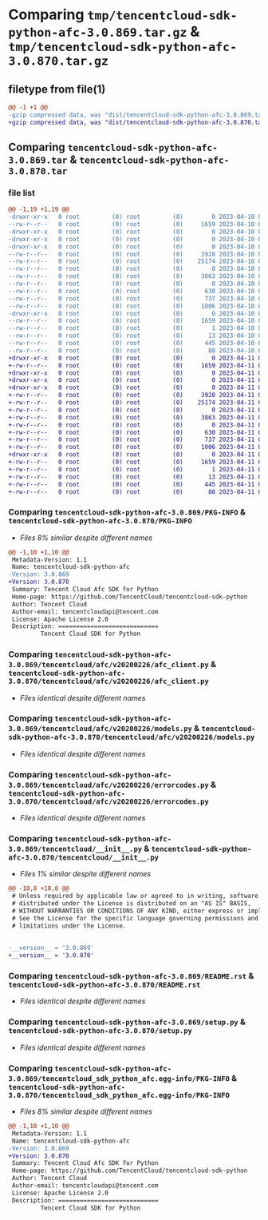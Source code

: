 # Comparing `tmp/tencentcloud-sdk-python-afc-3.0.869.tar.gz` & `tmp/tencentcloud-sdk-python-afc-3.0.870.tar.gz`

## filetype from file(1)

```diff
@@ -1 +1 @@
-gzip compressed data, was "dist/tencentcloud-sdk-python-afc-3.0.869.tar", last modified: Mon Apr 10 02:53:19 2023, max compression
+gzip compressed data, was "dist/tencentcloud-sdk-python-afc-3.0.870.tar", last modified: Tue Apr 11 03:18:47 2023, max compression
```

## Comparing `tencentcloud-sdk-python-afc-3.0.869.tar` & `tencentcloud-sdk-python-afc-3.0.870.tar`

### file list

```diff
@@ -1,19 +1,19 @@
-drwxr-xr-x   0 root         (0) root         (0)        0 2023-04-10 02:53:19.000000 tencentcloud-sdk-python-afc-3.0.869/
--rw-r--r--   0 root         (0) root         (0)     1659 2023-04-10 02:53:19.000000 tencentcloud-sdk-python-afc-3.0.869/PKG-INFO
-drwxr-xr-x   0 root         (0) root         (0)        0 2023-04-10 02:53:19.000000 tencentcloud-sdk-python-afc-3.0.869/tencentcloud/
-drwxr-xr-x   0 root         (0) root         (0)        0 2023-04-10 02:53:19.000000 tencentcloud-sdk-python-afc-3.0.869/tencentcloud/afc/
-drwxr-xr-x   0 root         (0) root         (0)        0 2023-04-10 02:53:19.000000 tencentcloud-sdk-python-afc-3.0.869/tencentcloud/afc/v20200226/
--rw-r--r--   0 root         (0) root         (0)     3928 2023-04-10 02:53:18.000000 tencentcloud-sdk-python-afc-3.0.869/tencentcloud/afc/v20200226/afc_client.py
--rw-r--r--   0 root         (0) root         (0)    25174 2023-04-10 02:53:18.000000 tencentcloud-sdk-python-afc-3.0.869/tencentcloud/afc/v20200226/models.py
--rw-r--r--   0 root         (0) root         (0)        0 2023-04-10 02:53:18.000000 tencentcloud-sdk-python-afc-3.0.869/tencentcloud/afc/v20200226/__init__.py
--rw-r--r--   0 root         (0) root         (0)     3863 2023-04-10 02:53:18.000000 tencentcloud-sdk-python-afc-3.0.869/tencentcloud/afc/v20200226/errorcodes.py
--rw-r--r--   0 root         (0) root         (0)        0 2023-04-10 02:53:18.000000 tencentcloud-sdk-python-afc-3.0.869/tencentcloud/afc/__init__.py
--rw-r--r--   0 root         (0) root         (0)      630 2023-04-10 02:53:18.000000 tencentcloud-sdk-python-afc-3.0.869/tencentcloud/__init__.py
--rw-r--r--   0 root         (0) root         (0)      737 2023-04-10 02:53:18.000000 tencentcloud-sdk-python-afc-3.0.869/README.rst
--rw-r--r--   0 root         (0) root         (0)     1006 2023-04-10 02:53:18.000000 tencentcloud-sdk-python-afc-3.0.869/setup.py
-drwxr-xr-x   0 root         (0) root         (0)        0 2023-04-10 02:53:19.000000 tencentcloud-sdk-python-afc-3.0.869/tencentcloud_sdk_python_afc.egg-info/
--rw-r--r--   0 root         (0) root         (0)     1659 2023-04-10 02:53:19.000000 tencentcloud-sdk-python-afc-3.0.869/tencentcloud_sdk_python_afc.egg-info/PKG-INFO
--rw-r--r--   0 root         (0) root         (0)        1 2023-04-10 02:53:19.000000 tencentcloud-sdk-python-afc-3.0.869/tencentcloud_sdk_python_afc.egg-info/dependency_links.txt
--rw-r--r--   0 root         (0) root         (0)       13 2023-04-10 02:53:19.000000 tencentcloud-sdk-python-afc-3.0.869/tencentcloud_sdk_python_afc.egg-info/top_level.txt
--rw-r--r--   0 root         (0) root         (0)      445 2023-04-10 02:53:19.000000 tencentcloud-sdk-python-afc-3.0.869/tencentcloud_sdk_python_afc.egg-info/SOURCES.txt
--rw-r--r--   0 root         (0) root         (0)       88 2023-04-10 02:53:19.000000 tencentcloud-sdk-python-afc-3.0.869/setup.cfg
+drwxr-xr-x   0 root         (0) root         (0)        0 2023-04-11 03:18:47.000000 tencentcloud-sdk-python-afc-3.0.870/
+-rw-r--r--   0 root         (0) root         (0)     1659 2023-04-11 03:18:47.000000 tencentcloud-sdk-python-afc-3.0.870/PKG-INFO
+drwxr-xr-x   0 root         (0) root         (0)        0 2023-04-11 03:18:47.000000 tencentcloud-sdk-python-afc-3.0.870/tencentcloud/
+drwxr-xr-x   0 root         (0) root         (0)        0 2023-04-11 03:18:47.000000 tencentcloud-sdk-python-afc-3.0.870/tencentcloud/afc/
+drwxr-xr-x   0 root         (0) root         (0)        0 2023-04-11 03:18:47.000000 tencentcloud-sdk-python-afc-3.0.870/tencentcloud/afc/v20200226/
+-rw-r--r--   0 root         (0) root         (0)     3928 2023-04-11 03:18:47.000000 tencentcloud-sdk-python-afc-3.0.870/tencentcloud/afc/v20200226/afc_client.py
+-rw-r--r--   0 root         (0) root         (0)    25174 2023-04-11 03:18:47.000000 tencentcloud-sdk-python-afc-3.0.870/tencentcloud/afc/v20200226/models.py
+-rw-r--r--   0 root         (0) root         (0)        0 2023-04-11 03:18:47.000000 tencentcloud-sdk-python-afc-3.0.870/tencentcloud/afc/v20200226/__init__.py
+-rw-r--r--   0 root         (0) root         (0)     3863 2023-04-11 03:18:47.000000 tencentcloud-sdk-python-afc-3.0.870/tencentcloud/afc/v20200226/errorcodes.py
+-rw-r--r--   0 root         (0) root         (0)        0 2023-04-11 03:18:47.000000 tencentcloud-sdk-python-afc-3.0.870/tencentcloud/afc/__init__.py
+-rw-r--r--   0 root         (0) root         (0)      630 2023-04-11 03:18:47.000000 tencentcloud-sdk-python-afc-3.0.870/tencentcloud/__init__.py
+-rw-r--r--   0 root         (0) root         (0)      737 2023-04-11 03:18:47.000000 tencentcloud-sdk-python-afc-3.0.870/README.rst
+-rw-r--r--   0 root         (0) root         (0)     1006 2023-04-11 03:18:47.000000 tencentcloud-sdk-python-afc-3.0.870/setup.py
+drwxr-xr-x   0 root         (0) root         (0)        0 2023-04-11 03:18:47.000000 tencentcloud-sdk-python-afc-3.0.870/tencentcloud_sdk_python_afc.egg-info/
+-rw-r--r--   0 root         (0) root         (0)     1659 2023-04-11 03:18:47.000000 tencentcloud-sdk-python-afc-3.0.870/tencentcloud_sdk_python_afc.egg-info/PKG-INFO
+-rw-r--r--   0 root         (0) root         (0)        1 2023-04-11 03:18:47.000000 tencentcloud-sdk-python-afc-3.0.870/tencentcloud_sdk_python_afc.egg-info/dependency_links.txt
+-rw-r--r--   0 root         (0) root         (0)       13 2023-04-11 03:18:47.000000 tencentcloud-sdk-python-afc-3.0.870/tencentcloud_sdk_python_afc.egg-info/top_level.txt
+-rw-r--r--   0 root         (0) root         (0)      445 2023-04-11 03:18:47.000000 tencentcloud-sdk-python-afc-3.0.870/tencentcloud_sdk_python_afc.egg-info/SOURCES.txt
+-rw-r--r--   0 root         (0) root         (0)       88 2023-04-11 03:18:47.000000 tencentcloud-sdk-python-afc-3.0.870/setup.cfg
```

### Comparing `tencentcloud-sdk-python-afc-3.0.869/PKG-INFO` & `tencentcloud-sdk-python-afc-3.0.870/PKG-INFO`

 * *Files 8% similar despite different names*

```diff
@@ -1,10 +1,10 @@
 Metadata-Version: 1.1
 Name: tencentcloud-sdk-python-afc
-Version: 3.0.869
+Version: 3.0.870
 Summary: Tencent Cloud Afc SDK for Python
 Home-page: https://github.com/TencentCloud/tencentcloud-sdk-python
 Author: Tencent Cloud
 Author-email: tencentcloudapi@tencent.com
 License: Apache License 2.0
 Description: ============================
         Tencent Cloud SDK for Python
```

### Comparing `tencentcloud-sdk-python-afc-3.0.869/tencentcloud/afc/v20200226/afc_client.py` & `tencentcloud-sdk-python-afc-3.0.870/tencentcloud/afc/v20200226/afc_client.py`

 * *Files identical despite different names*

### Comparing `tencentcloud-sdk-python-afc-3.0.869/tencentcloud/afc/v20200226/models.py` & `tencentcloud-sdk-python-afc-3.0.870/tencentcloud/afc/v20200226/models.py`

 * *Files identical despite different names*

### Comparing `tencentcloud-sdk-python-afc-3.0.869/tencentcloud/afc/v20200226/errorcodes.py` & `tencentcloud-sdk-python-afc-3.0.870/tencentcloud/afc/v20200226/errorcodes.py`

 * *Files identical despite different names*

### Comparing `tencentcloud-sdk-python-afc-3.0.869/tencentcloud/__init__.py` & `tencentcloud-sdk-python-afc-3.0.870/tencentcloud/__init__.py`

 * *Files 1% similar despite different names*

```diff
@@ -10,8 +10,8 @@
 # Unless required by applicable law or agreed to in writing, software
 # distributed under the License is distributed on an "AS IS" BASIS,
 # WITHOUT WARRANTIES OR CONDITIONS OF ANY KIND, either express or implied.
 # See the License for the specific language governing permissions and
 # limitations under the License.
 
 
-__version__ = '3.0.869'
+__version__ = '3.0.870'
```

### Comparing `tencentcloud-sdk-python-afc-3.0.869/README.rst` & `tencentcloud-sdk-python-afc-3.0.870/README.rst`

 * *Files identical despite different names*

### Comparing `tencentcloud-sdk-python-afc-3.0.869/setup.py` & `tencentcloud-sdk-python-afc-3.0.870/setup.py`

 * *Files identical despite different names*

### Comparing `tencentcloud-sdk-python-afc-3.0.869/tencentcloud_sdk_python_afc.egg-info/PKG-INFO` & `tencentcloud-sdk-python-afc-3.0.870/tencentcloud_sdk_python_afc.egg-info/PKG-INFO`

 * *Files 8% similar despite different names*

```diff
@@ -1,10 +1,10 @@
 Metadata-Version: 1.1
 Name: tencentcloud-sdk-python-afc
-Version: 3.0.869
+Version: 3.0.870
 Summary: Tencent Cloud Afc SDK for Python
 Home-page: https://github.com/TencentCloud/tencentcloud-sdk-python
 Author: Tencent Cloud
 Author-email: tencentcloudapi@tencent.com
 License: Apache License 2.0
 Description: ============================
         Tencent Cloud SDK for Python
```

